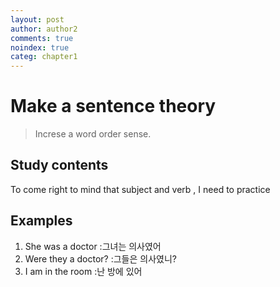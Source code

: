 ```yaml
---
layout: post
author: author2
comments: true
noindex: true
categ: chapter1
---
```

# Make a sentence theory
>Increse a word order sense.

## Study contents
To come right to mind that subject and verb , I need to practice 

## Examples
1. She was a doctor
:그녀는 의사였어
2. Were they a doctor?
:그들은 의사였니?
3. I am in the room
:난 방에 있어
